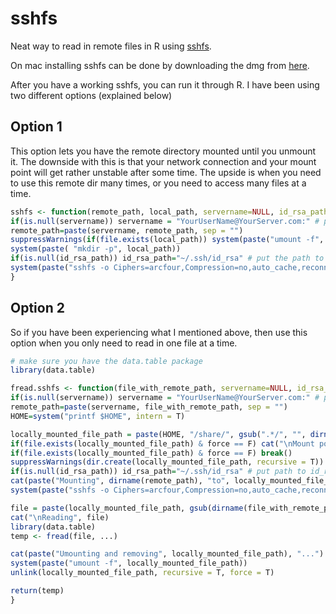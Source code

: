 # sshfs
Neat way to read in remote files in R using [sshfs](https://github.com/libfuse/sshfs).

On mac installing sshfs can be done by downloading the dmg from [here](https://github.com/osxfuse/osxfuse/releases).

After you have a working sshfs, you can run it through R. I have been using two different options (explained below)

## Option 1
This option lets you have the remote directory mounted until you unmount it. The downside with this is that your network connection and your mount point will get rather unstable after some time.
The upside is when you need to use this remote dir many times, or you need to access many files at a time.
```R
sshfs <- function(remote_path, local_path, servername=NULL, id_rsa_path = NULL, useStallo = T) {
if(is.null(servername)) servername = "YourUserName@YourServer.com:" # put your most used user and servername here to avoid typing in this everytime instantiating this process
remote_path=paste(servername, remote_path, sep = "")
suppressWarnings(if(file.exists(local_path)) system(paste("umount -f", local_path))) # if a mount point exist, unmount it first
system(paste( "mkdir -p", local_path))
if(is.null(id_rsa_path)) id_rsa_path="~/.ssh/id_rsa" # put the path to your id_rsa file her
system(paste("sshfs -o Ciphers=arcfour,Compression=no,auto_cache,reconnect,allow_other,defer_permissions,IdentityFile=", id_rsa_path, " ", remote_path, " ", local_path, sep = ""))
}
```

## Option 2
So if you have been experiencing what I mentioned above, then use this option when you only need to read in one file at a time.
```R
# make sure you have the data.table package
library(data.table)

fread.sshfs <- function(file_with_remote_path, servername=NULL, id_rsa_path = NULL, force = F, ...) {
if(is.null(servername)) servername = "YourUserName@YourServer.com:" # put your most used user and servername here to avoid typing in this everytime instantiating this process
remote_path=paste(servername, file_with_remote_path, sep = "")
HOME=system("printf $HOME", intern = T)

locally_mounted_file_path = paste(HOME, "/share/", gsub(".*/", "", dirname(file_with_remote_path)), sep = "")
if(file.exists(locally_mounted_file_path) & force == F) cat("\nMount point already exists. Use another mountpath or set FORCE = TRUE")
if(file.exists(locally_mounted_file_path) & force == F) break() 
suppressWarnings(dir.create(locally_mounted_file_path, recursive = T))
if(is.null(id_rsa_path)) id_rsa_path="~/.ssh/id_rsa" # put path to id_rsa file here to avoid typing in path everytime instantiating this process
cat(paste("Mounting", dirname(remote_path), "to", locally_mounted_file_path, "..."))
system(paste("sshfs -o Ciphers=arcfour,Compression=no,auto_cache,reconnect,allow_other,defer_permissions,IdentityFile=", id_rsa_path, " ", dirname(remote_path), " ", locally_mounted_file_path, sep = ""))

file = paste(locally_mounted_file_path, gsub(dirname(file_with_remote_path), "", file_with_remote_path), sep = "")
cat("\nReading", file)
library(data.table)
temp <- fread(file, ...)

cat(paste("Umounting and removing", locally_mounted_file_path), "...")
system(paste("umount -f", locally_mounted_file_path))
unlink(locally_mounted_file_path, recursive = T, force = T)

return(temp)
}
```
